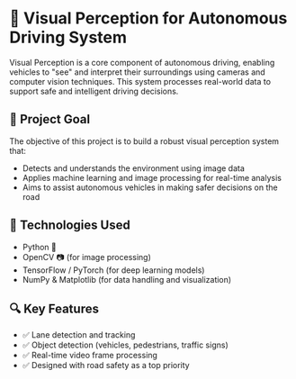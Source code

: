 # 🚗 Visual Perception for Autonomous Driving System

Visual Perception is a core component of autonomous driving, enabling vehicles to "see" and interpret their surroundings using cameras and computer vision techniques. This system processes real-world data to support safe and intelligent driving decisions.

## 🎯 Project Goal

The objective of this project is to build a robust visual perception system that:
- Detects and understands the environment using image data
- Applies machine learning and image processing for real-time analysis
- Aims to assist autonomous vehicles in making safer decisions on the road

## 🧠 Technologies Used

- Python 🐍
- OpenCV 📷 (for image processing)
- TensorFlow / PyTorch (for deep learning models)
- NumPy & Matplotlib (for data handling and visualization)

## 🔍 Key Features

- ✅ Lane detection and tracking
- ✅ Object detection (vehicles, pedestrians, traffic signs)
- ✅ Real-time video frame processing
- ✅ Designed with road safety as a top priority


